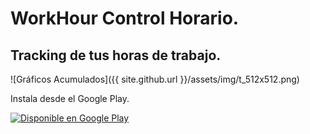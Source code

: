 **WorkHour** Control Horario.
====================

Tracking de tus horas de trabajo.
---------------------

![Gráficos Acumulados]({{ site.github.url }}/assets/img/t_512x512.png)

Instala desde el Google Play.

<a href='https://play.google.com/store/apps/details?id=com.naturalmotion.customstreetracer2&pcampaignid=pcampaignidMKT-Other-global-all-co-prtnr-py-PartBadge-Mar2515-1'><img alt='Disponible en Google Play' src='https://play.google.com/intl/en_us/badges/static/images/badges/es_badge_web_generic.png'/></a>

